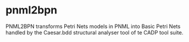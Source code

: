 pnml2bpn
========

PNML2BPN transforms Petri Nets models in PNML into Basic Petri Nets handled by the Caesar.bdd structural analyser tool of te CADP tool suite.
